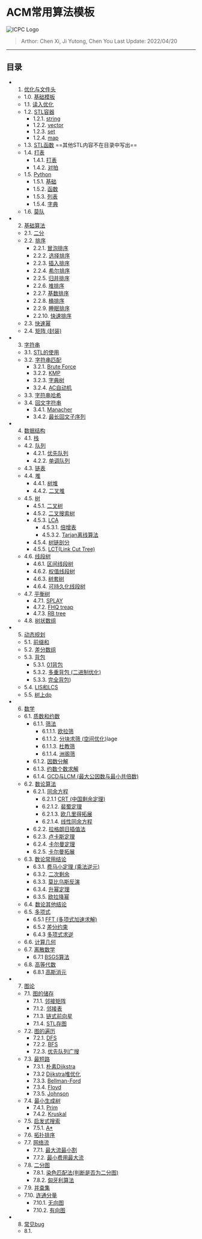 # ACM常用算法模板

![ICPC Logo](assets/icpcLogo.png)

> Arthor: Chen Xi, Ji Yutong, Chen You
> Last Update: 2022/04/20
---
<!-- 
## 开发备忘录
> 2022/04/19 陈曦：一些常用的复杂几何公式，
> 2022/04/19 STL优化没有搞过，救救\
> 2022/04/19 J:归并排序不会\_(\\\*\^▽\^\*)_/\
> 2022/04/19 002/codes/merge_sort.cpp救救  解决\_(\\\*\^▽\^\*)_/\
> 2022/04/19 STL优化暂时没有\
> 2022/04/20 单调队列不会 004.md\
> 2022/04/20 二叉堆，堆不会 004.md\
> 2022/04/20 权值线段树不会 004.md\
> 2022/04/20 splay不会 004.md\
> 2022/04/20 ac自动机不会 003.md ，地球人都不会\
> 2022/04/20 树状数组板子有吗 004.md\
> 2022/04/20 背包问题的代码 005.md\
> 2022/04/21 没写过SPFA 007.md\
-->

## 目录

<!-- Index Start -->

+ 1. [优化与文件头](./chapters/001/001.md/#1-优化与文件头)
  + 1.0. [基础模板](./chapters/001/001.md/#10-基础模板)
  + 1.1. [读入优化](./chapters/001/001.md#11-读入优化)
  + 1.2. [STL容器](./chapters/001/001.md/#12-STL)
    + 1.2.1. [string](./chapters/001/001.md/#121-string)
    + 1.2.2. [vector](./chapters/001/001.md/#122-vector)
    + 1.2.3. [set](./chapters/001/001.md/#123-set)
    + 1.2.4. [map](./chapters/001/001.md/#124-map)
  + 1.3. [STL函数](./chapters/001/001.md/#13-STL函数)
    ==其他STL内容不在目录中写出==
  + 1.4. [打表](./chapters/001/001.md/#14-打表)
    + 1.4.1. [打表](./chapters/001/001.md/#141-打表)
    + 1.4.2. [对拍](./chapters/001/001.md/#142-对拍)
  + 1.5. [Python](./chapters/001/001.md/#15-Python)
    + 1.5.1. [基础](./chapters/001/001.md/#151-基础)
    + 1.5.2. [函数](./chapters/001/001.md/#152-函数)
    + 1.5.3. [列表](./chapters/001/001.md/#153-列表)
    + 1.5.4. [字典](./chapters/001/001.md/#154-字典)
  + 1.6. [莫队](./chapters/001/001.md/#16-莫队)
+ 2. [基础算法](./chapters/002/002.md/#20-基础算法)
  + 2.1. [二分](./chapters/002/002.md#21-二分)
  + 2.2. [排序](./chapters/002/002.md#22-排序)
    + 2.2.1. [冒泡排序](./chapters/002/002.md#221-冒泡排序)
    + 2.2.2. [选择排序](./chapters/002/002.md#222-选择排序)
    + 2.2.3. [插入排序](./chapters/002/002.md#223-插入排序)
    + 2.2.4. [希尔排序](./chapters/002/002.md#224-希尔排序)
    + 2.2.5. [归并排序](./chapters/002/002.md#225-归并排序)
    + 2.2.6. [堆排序](./chapters/002/002.md#226-堆排序)
    + 2.2.7. [基数排序](./chapters/002/002.md#227-基数排序)
    + 2.2.8. [桶排序](./chapters/002/002.md#228-桶排序)
    + 2.2.9. [睡眠排序](./chapters/002/002.md#229-睡眠排序)
    + 2.2.10. [快速排序](./chapters/002/002.md#230-快速排序)
  + 2.3. [快速幂](./chapters/002/002.md#23-快速幂)
  + 2.4. [矩阵 (封装)](./chapters/002/002.md#24-矩阵)
+ 3. [字符串](./chapters/003/003.md/#30-字符串)
  + 3.1. [STL的使用](./chapters/001/001.md/#121-string)
  + 3.2. [字符串匹配](./chapters/003/003.md/#32-字符串匹配)
    + 3.2.1. [Brute Force](./chapters/003/003.md/#321-Brute-Force)
    + 3.2.2. [KMP](./chapters/003/003.md/#322-KMP)
    + 3.2.3. [字典树](./chapters/003/003.md/#323-字典树)
    + 3.2.4. [AC自动机](./chapters/003/003.md/#324-AC自动机)
  + 3.3. [字符串哈希](./chapters/003/003.md/#33-字符串哈希)
  + 3.4. [回文字符串](./chapters/003/003.md/#34-回文字符串)
    + 3.4.1. [Manacher](./chapters/003/003.md/#341-Manacher)
    + 3.4.2. [最长回文子序列](./chapters/003/003.md/#342-最长回文子序列)
+ 4. [数据结构](./chapters/004/004.md/#40-数据结构)
  + 4.1. [栈](./chapters/004/004.md/#41-栈)
  + 4.2. [队列](./chapters/004/004.md/#42-队列)
    + 4.2.1. [优先队列](./chapters/004/004.md/#421-优先队列)
    + 4.2.2. [单调队列](./chapters/004/004.md/#422-单调队列)
  + 4.3. [链表](./chapters/004/004.md/#43-链表)
  + 4.4. [堆](./chapters/004/004.md/#44-堆)
    + 4.4.1. [树堆](./chapters/004/004.md/#441-树堆)
    + 4.4.2. [二叉堆](./chapters/004/004.md/#442-二叉堆)
  + 4.5. [树](./chapters/004/004.md/#45-树)
    + 4.5.1. [二叉树](./chapters/004/004.md/#451-二叉树)
    + 4.5.2. [二叉搜索树](./chapters/004/004.md/#452-二叉搜索树)
    + 4.5.3. [LCA](./chapters/004/004.md/#453-LCA)
      + 4.5.3.1. [倍增表](./chapters/004/004.md/#4531-倍增表)
      + 4.5.3.2. [Tarjan离线算法](./chapters/004/004.md/#4532-Tarjan离线算法)
    + 4.5.4. [树链剖分](./chapters/004/004.md/#454-树链剖分)
    + 4.5.5. [LCT(Link Cut Tree)](./chapters/004/004.md/#455-lct)
  + 4.6. [线段树](./chapters/004/004.md/#46-线段树)
    + 4.6.1. [区间线段树](./chapters/004/004.md/#461-区间线段树)
    + 4.6.2. [权值线段树](./chapters/004/004.md/#462-权值线段树)
    + 4.6.3. [树套树](./chapters/004/004.md/#463-树套树)
    + 4.6.4. [可持久化线段树](./chapters/004/004.md/#464-可持久化线段树)
  + 4.7. [平衡树](./chapters/004/004.md/#47-平衡树)
    + 4.7.1. [SPLAY](./chapters/004/004.md/#471-splay)
    + 4.7.2. [FHQ treap](./chapters/004/004.md/#472-fhq-treap)
    + 4.7.3. [RB tree](./chapters/004/004.md/#473-rb_tree)
  + 4.8. [树状数组](./chapters/004/004.md/#48-树状数组)
+ 5. [动态规划](./chapters/005/005.md/#5-动态规划)
  + 5.1. [前缀和](./chapters/005/005.md/#51-前缀和)
  + 5.2. [差分数组](./chapters/005/005.md/#52-差分数组)
  + 5.3. [背包](./chapters/005/005.md/#53-背包)
    + 5.3.1. [01背包](./chapters/005/005.md/#531-01背包)
    + 5.3.2. [多重背包 (二进制优化)](./chapters/005/005.md/#532-多重背包-二进制优化)
    + 5.3.3. [完全背包](./chapters/005/005.md/#533-完全背包))  
  + 5.4. [LIS和LCS](./chapters/005/005.md/#54-lis-和-lcs)
  + 5.5. [树上dp](./chapters/005/005.md/#55-树上dp)
+ 6. [数学](./chapters/006/006.md/#6-数学)
  + 6.1. [质数和约数](./chapters/006/006.md/#61-质数与约数)
    + 6.1.1. [筛法](./chapters/006/006.md/#611-筛法)
      + 6.1.1.1. [欧拉筛](./chapters/006/006.md/#6111-欧拉筛)
      + 6.1.1.2. [分块求筛 (空间优化)](./chapters/006/006.md/#6112-分块求筛-空间优化)lage
      + 6.1.1.3. [杜教筛](./chapters/006/006.md/#6113-杜教筛)
      + 6.1.1.4. [洲阁筛](./chapters/006/006.md/#6114-洲阁筛)
    + 6.1.2. [因数分解](./chapters/006/006.md/#612-因数分解)
    + 6.1.3. [约数个数求解](./chapters/006/006.md/#613-约数个数求解)
    + 6.1.4. [GCD与LCM (最大公因数与最小共倍数)](./chapters/006/006.md/#GCD-与-LCM)
  + 6.2. [数论算法](./chapters/006/006.md/#62-数论算法)
    + 6.2.1. [同余方程](./chapters/006/006.md/#622-同余方程)
      + 6.2.1.1 [CRT (中国剩余定理)](./chapters/006/006.md/#6211中国剩余定理)
      + 6.2.1.2. [裴蜀定理](./chapters/006/006.md/#6212-裴蜀定理)
      + 6.2.1.3. [欧几里得拓展](./chapters/006/006.md/#6213-欧几里得拓展)
      + 6.2.1.4. [线性同余方程](./chapters/006/006.md/#6214-线性同余方程)
    + 6.2.2. [拉格朗日插值法](./chapters/006/006.md/#622-拉格朗日插值法)
    + 6.2.3. [卢卡斯定理](./chapters/006/006.md/#623-卢卡斯定理)
    + 6.2.4. [卡尔曼定理](./chapters/006/006.md/#624-卡尔曼定理)
    + 6.2.5. [卡尔曼拓展](./chapters/006/006.md/#625-卡尔曼拓展)
  + 6.3. [数论常用结论](./chapters/006/006.md/#63-数论常用结论)
    + 6.3.1. [费马小定理 (乘法逆元)](./chapters/006/006.md/#631-费马小定理)
    + 6.3.2. [二次剩余](./chapters/006/006.md/#632-二次剩余)
    + 6.3.3. [莫比乌斯反演](./chapters/006/006.md/#633-莫比乌斯反演)
    + 6.3.4. [升幂定理](./chapters/006/006.md/#634-升幂定理)
    + 6.3.5. [欧拉降幂](./chapters/006/006.md/#635-欧拉降幂)
  + 6.4. [数论其他结论](./chapters/006/006.md/#64-数论其他结论)
  + 6.5. [多项式](./chapters/006/006.md/#65-多项式)
    + 6.5.1 [FFT (多项式加速求解)](./chapters/006/006.md/#65-fft)
    + 6.5.2 [差分约束](chapters/006/006.md/#652-差分约束)
    + 6.4.3 [多项式求逆](./chapters/006/006.md/#653-多项式求逆)
  + 6.6. [计算几何](./chapters/006/006.md/#66-计算几何)
  + 6.7. [离散数学](./chapters/006/006.md/#67-离散数学)
    + 6.7.1 [BSGS算法](./chapters/006/006.md/#671-BSGS)
  + 6.8. [高等代数](./chapters/006/006.md/#68-高等代数)
    + 6.8.1 [高斯消元](./chapters/006/006.md/#681-高斯消元)
+ 7. [图论](./chapters/007/007.md/#7-图论)
  + 7.1. [图的储存](./chapters/007/007.md/#71-图的储存)
    + 7.1.1. [邻接矩阵](./chapters/007/007.md/#711-邻接矩阵)
    + 7.1.2. [邻接表](./chapters/007/007.md/#712-邻接表)
    + 7.1.3. [链式前向星](./chapters/007/007.md/#713-链式前向星)
    + 7.1.4. [STL存图](./chapters/007/007.md/#714-stl存图)
  + 7.2. [图的遍历](./chapters/007/007.md/#72-图的遍历)
    + 7.2.1. [DFS](./chapters/007/007.md/#721-dfs)
    + 7.2.2. [BFS](./chapters/007/007.md/#722-bfs)
    + 7.2.3. [优先队列广搜](./chapters/007/007.md/#723-优先队列广搜)
  + 7.3. [最短路](./chapters/007/007.md/#73-最短路)
    + 7.3.1. [朴素Dijkstra](./chapters/007/007.md/#731-朴素dijkstra)
    + 7.3.2  [Dijkstra堆优化](./chapters/007/007.md/#732-dijkstra堆优化)
    + 7.3.3. [Bellman-Ford](./chapters/007/007.md/#733-bellman-ford)
    + 7.3.4. [Floyd](./chapters/007/007.md/#734-floyd)
    + 7.3.5. [Johnson](./chapters/007/007.md/#735-johnson)
  + 7.4. [最小生成树](./chapters/007/007.md/#74-最小生成树)
    + 7.4.1. [Prim](./chapters/007/007.md/#741-prim)
    + 7.4.2. [Kruskal](./chapters/007/007.md/#742-kruskal)
  + 7.5. [启发式搜索](./chapters/007/007.md/#75-启发式搜索)
    + 7.5.1. [A*](./chapters/007/007.md/#751-a*)
  + 7.6. [拓扑排序](./chapters/007/007.md/#76-拓扑排序)
  + 7.7. [网络流](./chapters/007/007.md/#77-网络流)
    + 7.7.1. [最大流最小割](./chapters/007/007.md/#771-最大流最小割)
    + 7.7.2. [最小费用最大流](./chapters/007/007.md/#772-最小费用最大流)
  + 7.8. [二分图](./chapters/007/007.md/#78-二分图)
    + 7.8.1. [染色匹配法(判断是否为二分图)](./chapters/007/007.md/#781-染色匹配法)
    + 7.8.2. [匈牙利算法](./chapters/007/007.md/#782-匈牙利算法)
  + 7.9. [并查集](./chapters/007/007.md/#79-并查集)
  + 7.10. [连通分量](./chapters/007/007.md/#710-连通分量)
    + 7.10.1. [无向图](./chapters/007/007.md/#7101-无向图)
    + 7.10.2. [有向图](./chapters/007/007.md/#7102-有向图)
+ 8. [常见bug](./chapters/008/008.md/#8-常见bug)
  + 8.1. 

<!-- Index End -->
